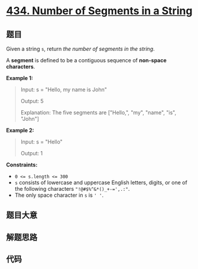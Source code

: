 # [434. Number of Segments in a String](https://leetcode.com/problems/number-of-segments-in-a-string/)

## 题目

Given a string `s`, return _the number of segments in the string_.

A **segment** is defined to be a contiguous sequence of **non-space
characters**.



**Example 1:**

> Input: s = "Hello, my name is John"
> 
> Output: 5
> 
> Explanation: The five segments are ["Hello,", "my", "name", "is", "John"]

**Example 2:**

> Input: s = "Hello"
> 
> Output: 1

**Constraints:**

  * `0 <= s.length <= 300`
  * `s` consists of lowercase and uppercase English letters, digits, or one of the following characters `"!@#$%^&*()_+-=',.:"`.
  * The only space character in `s` is `' '`.


## 题目大意

## 解题思路

## 代码

```javascript

```


